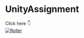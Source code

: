 # UnityAssignment
Click here 👇</br>
 [![Roller](https://img.shields.io/badge/Unity_Assignment-3cb371)](https://ysd98.github.io/UnityAssignment/)
